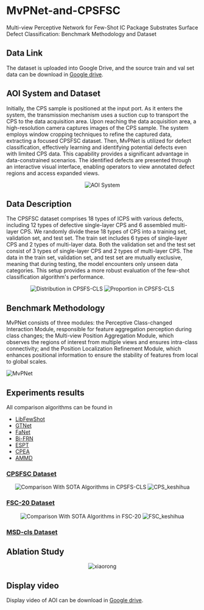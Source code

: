 # MvPNet-and-CPSFSC
Multi-view Perceptive Network for Few-Shot IC Package Substrates Surface Defect Classification: Benchmark Methodology and Dataset

## Data Link
The dataset is uploaded into Google Drive, and the source train and val set data can be download in [Google drive](https://drive.google.com/file/d/1fulLTcfHK7eb9ldH-M_pkF55djsDVT4Q/view?usp=drive_link).


## AOI System and Dataset

Initially, the CPS sample is positioned at the input port.     As it enters the system, the transmission mechanism uses a suction cup to transport the CPS to the data acquisition area.   Upon reaching the data acquisition area, a high-resolution camera captures images of the CPS sample.     The system employs window cropping techniques to refine the captured data, extracting a focused CPSFSC dataset.  Then, MvPNet is utilized for defect classification, effectively learning and identifying potential defects even with limited CPS data.     This capability provides a significant advantage in data-constrained scenarios.     The identified defects are presented through an interactive visual interface, enabling operators to view annotated defect regions and access expanded views.

<div align=center>
  
![AOI System](https://github.com/user-attachments/assets/1fc74352-7e16-4b54-951e-3eab93798b80)

</div>



## Data Description

The CPSFSC dataset comprises 18 types of ICPS with various defects, including 12 types of defective single-layer CPS and 6 assembled multi-layer CPS. We randomly divide these 18 types of CPS into a training set, validation set, and test set. The train set includes 6 types of single-layer CPS and 2 types of multi-layer data. Both the validation set and the test set consist of 3 types of single-layer CPS and 2 types of multi-layer CPS. The data in the train set, validation set, and test set are mutually exclusive, meaning that during testing, the model encounters only unseen data categories. This setup provides a more robust evaluation of the few-shot classification algorithm's performance.
<div align=center>
  
![Distribution in CPSFS-CLS](https://github.com/user-attachments/assets/17d5c436-f4c5-4952-8774-cc57a615975b) ![Proportion in CPSFS-CLS](https://github.com/user-attachments/assets/b5e4dbe3-ae6d-4626-b9be-e893c77a1b53)

</div>

## Benchmark Methodology

MvPNet consists of three modules: the Perceptive Class-changed Interaction Module, responsible for feature aggregation perception during class changes; the Multi-view Position Aggregation Module, which observes the regions of interest from multiple views and ensures intra-class connectivity; and the Position Localization Refinement Module, which enhances positional information to ensure the stability of features from local to global scales.

![MvPNet](https://github.com/user-attachments/assets/88153dca-f0a1-4c81-b973-5b7c5baed533)

## Experiments results

All comparison algorithms can be found in 

* [LibFewShot](https://github.com/rl-vig/libfewshot)
* [GTNet](https://github.com/VDT-2048/FSC-20)
* [FaNet](https://github.com/successhaha/GTnet)
* [Bi-FRN](https://github.com/PRIS-CV/Bi-FRN)
* [ESPT](https://github.com/Whut-YiRong/ESPT)
* [CPEA](https://github.com/FushengHao/CPEA)
* [AMMD](https://github.com/WuJi1/AMMD)

### [CPSFSC Dataset](https://drive.google.com/file/d/1fulLTcfHK7eb9ldH-M_pkF55djsDVT4Q/view?usp=drive_link)

<div align=center>

![Comparison With SOTA Algorithms in CPSFS-CLS](https://github.com/user-attachments/assets/f5b1bebd-2a7d-417f-9a4e-8e267c1bf5bc) ![CPS_keshihua](https://github.com/user-attachments/assets/134bb6b6-590f-4960-a943-7523a3a2cce1)


</div>

### [FSC-20 Dataset](https://github.com/VDT-2048/FSC-20)

<div align=center>

![Comparison With SOTA Algorithms in FSC-20](https://github.com/user-attachments/assets/99a69e99-ecc3-40ce-ace9-a13c80121bcf) ![FSC_keshihua](https://github.com/user-attachments/assets/295204ab-bbf4-4535-910c-0c09a78d3a52)


</div>

### [MSD-cls Dataset](https://github.com/successhaha/GTnet)



## Ablation Study

<div align=center>

![xiaorong](https://github.com/user-attachments/assets/df9ea178-f599-4e2d-a3a1-9ac4916b6ad7)

</div>

## Display video

Display video of AOI can be download in [Google drive](https://drive.google.com/file/d/1ULLhjB4qRHoLopkfPxRJsr2Fpq56n0c3/view?usp=drive_link).
